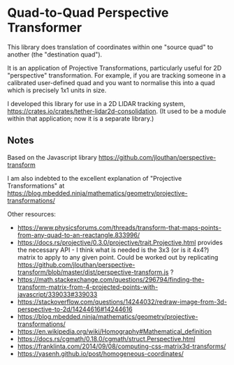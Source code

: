 # Quad-to-Quad Perspective Transformer
This library does translation of coordinates within one "source quad" to another (the "destination quad").

It is an application of Projective Transformations, particularly useful for 2D "perspective" transformation. For example, if you are tracking someone in a calibrated user-defined quad and you want to normalise this into a quad which is precisely 1x1 units in size.

I developed this library for use in a 2D LIDAR tracking system, https://crates.io/crates/tether-lidar2d-consolidation. (It used to be a module within that application; now it is a separate library.)

## Notes
Based on the Javascript library https://github.com/jlouthan/perspective-transform

I am also indebted to the excellent explanation of "Projective Transformations" at https://blog.mbedded.ninja/mathematics/geometry/projective-transformations/

Other resources:
- https://www.physicsforums.com/threads/transform-that-maps-points-from-any-quad-to-an-reactangle.833996/
- https://docs.rs/projective/0.3.0/projective/trait.Projective.html provides the necessary API - I think what is needed is the 3x3 (or is it 4x4?) matrix to apply to any given point. Could be worked out by replicating https://github.com/jlouthan/perspective-transform/blob/master/dist/perspective-transform.js ?
- https://math.stackexchange.com/questions/296794/finding-the-transform-matrix-from-4-projected-points-with-javascript/339033#339033
- https://stackoverflow.com/questions/14244032/redraw-image-from-3d-perspective-to-2d/14244616#14244616
- https://blog.mbedded.ninja/mathematics/geometry/projective-transformations/
- https://en.wikipedia.org/wiki/Homography#Mathematical_definition
- https://docs.rs/cgmath/0.18.0/cgmath/struct.Perspective.html
- https://franklinta.com/2014/09/08/computing-css-matrix3d-transforms/
- https://yasenh.github.io/post/homogeneous-coordinates/
